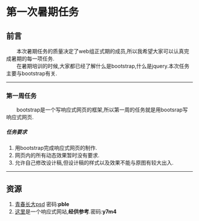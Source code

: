 第一次暑期任务
=============
前言
----------------
&emsp;&emsp;本次暑期任务的质量决定了web组正式期的成员,所以我希望大家可以认真完成暑期的每一项任务.<br>
&emsp;&emsp;在暑期培训的时候,大家都已经了解什么是bootstrap,什么是jquery.本次任务主要与bootstrap有关.
<hr>

### 第一周任务<br>
&emsp;&emsp;bootstrap是一个写响应式网页的框架,所以第一周的任务就是用bootsrap写响应式网页.<br>

##### 任务要求
1. 用bootstrap完成响应式网页的制作.
2. 网页内的所有动态效果暂时没有要求.
3. 允许自己修改设计稿,但设计稿的样式以及效果不能与原图有较大出入.
<hr>

## 资源
1. [青春长大psd](https://pan.baidu.com/s/17jZXev_WO9QkFYfmJjplTQ) 密码:**pble**
2. [这里](https://pan.baidu.com/s/1Auwzd-SbOTHEExcEhzx9Wg)是一个响应式网站,**经供参考**.密码:**y7m4**


 

